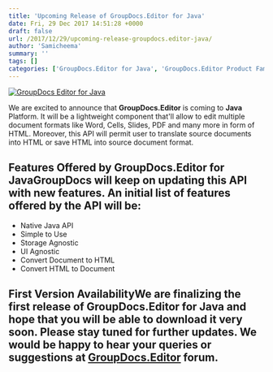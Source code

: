 ```yaml
---
title: 'Upcoming Release of GroupDocs.Editor for Java'
date: Fri, 29 Dec 2017 14:51:28 +0000
draft: false
url: /2017/12/29/upcoming-release-groupdocs.editor-java/
author: 'Samicheema'
summary: ''
tags: []
categories: ['GroupDocs.Editor for Java', 'GroupDocs.Editor Product Family']
---
```


[![GroupDocs Editor for Java](http://blog.groupdocs.com/wp-content/uploads/sites/4/2017/12/groupdocs-editor-java.png)](https://products.groupdocs.com/editor/java)

We are excited to announce that **GroupDocs.Editor** is coming to **Java** Platform. It will be a lightweight component that'll allow to edit multiple document formats like Word, Cells, Slides, PDF and many more in form of HTML. Moreover, this API will permit user to translate source documents into HTML or save HTML into source document format.

## Features Offered by GroupDocs.Editor for JavaGroupDocs will keep on updating this API with new features. An initial list of features offered by the API will be:

*   Native Java API
*   Simple to Use
*   Storage Agnostic
*   UI Agnostic
*   Convert Document to HTML
*   Convert HTML to Document

## First Version AvailabilityWe are finalizing the first release of GroupDocs.Editor for Java and hope that you will be able to download it very soon. Please stay tuned for further updates. We would be happy to hear your queries or suggestions at [GroupDocs.Editor](https://forum.groupdocs.com/c/editor) forum.




